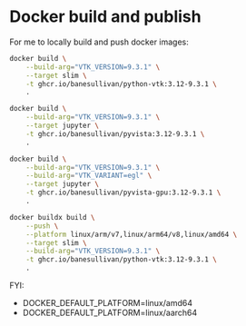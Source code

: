 # Docker build and publish

For me to locally build and push docker images:

```bash
docker build \
    --build-arg="VTK_VERSION=9.3.1" \
    --target slim \
    -t ghcr.io/banesullivan/python-vtk:3.12-9.3.1 \
    .

docker build \
    --build-arg="VTK_VERSION=9.3.1" \
    --target jupyter \
    -t ghcr.io/banesullivan/pyvista:3.12-9.3.1 \
    .

docker build \
    --build-arg="VTK_VERSION=9.3.1" \
    --build-arg="VTK_VARIANT=egl" \
    --target jupyter \
    -t ghcr.io/banesullivan/pyvista-gpu:3.12-9.3.1 \
    .

docker buildx build \
    --push \
    --platform linux/arm/v7,linux/arm64/v8,linux/amd64 \
    --target slim \
    --build-arg="VTK_VERSION=9.3.1" \
    -t ghcr.io/banesullivan/python-vtk:3.12-9.3.1 \
    .
```

FYI:

- DOCKER_DEFAULT_PLATFORM=linux/amd64
- DOCKER_DEFAULT_PLATFORM=linux/aarch64
